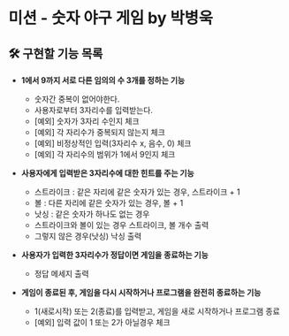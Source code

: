 #   미션 - 숫자 야구 게임 by 박병욱

## 🛠️ 구현할 기능 목록

- **1에서 9까지 서로 다른 임의의 수 3개를 정하는 기능** 
  - 숫자간 중복이 없어야한다.
  - 사용자로부터 3자리수를 입력받는다.
  - [예외] 숫자가 3자리 수인지 체크
  - [예외] 각 자리수가 중복되지 않는지 체크
  - [예외] 비정상적인 입력(3자리수 x, 음수, 0) 체크 
  - [예외] 각 자리수의 범위가 1에서 9인지 체크

- **사용자에게 입력받은 3자리수에 대한 힌트를 주는 기능**
  - 스트라이크 : 같은 자리에 같은 숫자가 있는 경우, 스트라이크 + 1
  - 볼 : 다른 자리에 같은 숫자가 있는 경우, 볼 + 1
  - 낫싱 : 같은 숫자가 하나도 없는 경우
  - 스트라이크와 볼이 있는 경우 스트라이크, 볼 개수 출력
  - 그렇지 않은 경우(낫싱) 낙싱 출력

- **사용자가 입력한 3자리수가 정답이면 게임을 종료하는 기능**
  - 정답 메세지 출력

- **게임이 종료된 후, 게임을 다시 시작하거나 프로그램을 완전히 종료하는 기능**
  - 1(새로시작) 또는 2(종료)를 입력받고, 게임을 새로 시작하거나 프로그램 종료
  - [예외] 입력 값이 1 또는 2가 아닐경우 체크